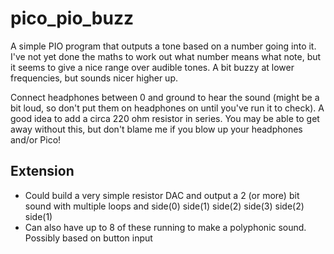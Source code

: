 # pico_pio_buzz

A simple PIO program that outputs a tone based on a number going into it. I've not yet done the maths to work out what number means what note, but it seems to give a nice range over audible tones. A bit buzzy at lower frequencies, but sounds nicer higher up.

Connect headphones between 0 and ground to hear the sound (might be a bit loud, so don't put them on headphones on until you've run it to check). A good idea to add a circa 220 ohm resistor in series. You may be able to get away without this, but don't blame me if you blow up your headphones and/or Pico!

## Extension
* Could build a very simple resistor DAC and output a 2 (or more) bit sound with multiple loops and side(0) side(1) side(2) side(3) side(2) side(1)
* Can also have up to 8 of these running to make a polyphonic sound. Possibly based on button input
